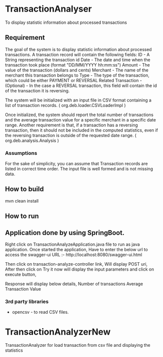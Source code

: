 # TransactionAnalyser
To display statistic information about processed transactions

## Requirement
The goal of the system is to display statistic information about processed transactions.
A transaction record will contain the following fields:
ID - A String representing the transaction id
Date - The date and time when the transaction took place (format "DD/MM/YYYY hh:mm:ss")
Amount - The value of the transaction (dollars and cents)
Merchant - The name of the merchant this transaction belongs to
Type - The type of the transaction, which could be either PAYMENT or REVERSAL
Related Transaction - (Optional) - In the case a REVERSAL transaction, this field will contain the id of the transaction it is reversing.

The system will be initialized with an input file in CSV format containing a list of transaction records. ( org.deb.loader.CSVLoaderImpl )

Once initialized, the system should report the total number of transactions and the average transaction value for a specific merchant in a specific date range.
Another requirement is that, if a transaction has a reversing transaction, then it should not be included in the computed statistics, even if the reversing transaction is outside of the requested date range. ( org.deb.analysis.Analysis )

### Assumptions
For the sake of simplicity, you can assume that Transaction records are listed in correct time order.
The input file is well formed and is not missing data.


## How to build

mvn clean install 


## How to run
## Application done by using SpringBoot.

Right click on TransactionAnalyzeApplication.java file to run as java application.
Once started the application, Have to enter the below url to access the swagger-ui
URL :- http://localhost:8080/swagger-ui.html

Then click on transaction-analyze-controller link, Will display POST uri,
After then click on Try it now will display the input parameters and click on execute button,

Response will display below details, 
Number of transactions
Average Transaction Value


### 3rd party libraries
* opencsv - to read CSV files.

# TransactionAnalyzerNew
TransactionAnalyzer for load transaction from csv file and displaying the statistics
